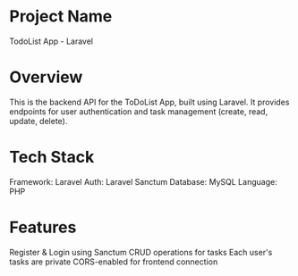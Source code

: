 # Project Name
TodoList App - Laravel

# Overview
This is the backend API for the ToDoList App, built using Laravel.
It provides endpoints for user authentication and task management (create, read, update, delete).

# Tech Stack
Framework: Laravel
Auth: Laravel Sanctum
Database: MySQL
Language: PHP

# Features
Register & Login using Sanctum
CRUD operations for tasks
Each user's tasks are private
CORS-enabled for frontend connection
